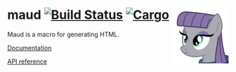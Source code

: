 # <img align="right" src="maud.png" alt="HTML5 rocks." title="HTML5 rocks."> maud [![Build Status](https://img.shields.io/travis/lfairy/maud.svg)](http://travis-ci.org/lfairy/maud) [![Cargo](https://img.shields.io/crates/v/maud.svg)](https://crates.io/crates/maud)

Maud is a macro for generating HTML.

[Documentation]

[API reference]

[Documentation]: http://lfairy.gitbooks.io/maud/content/index.html
[API reference]: https://lambda.xyz/maud/doc/maud/
